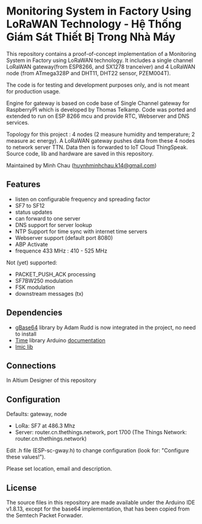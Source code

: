 Monitoring System in Factory Using LoRaWAN Technology - Hệ Thống Giám Sát Thiết Bị Trong Nhà Máy
==============================
This repository contains a proof-of-concept implementation of a Monitoring 
System in Factory using LoRaWAN technology. It includes a single channel 
LoRaWAN gateway(from ESP8266, and SX1278 tranceiver) and 4 LoRaWAN node
(from ATmega328P and DHT11, DHT22 sensor, PZEM004T).

The code is for testing and development purposes only, and is not meant 
for production usage. 

Engine for gateway is based on code base of Single Channel gateway for RaspberryPI
which is developed by Thomas Telkamp. Code was ported and extended to run
on ESP 8266 mcu and provide RTC, Webserver and DNS services.

Topology for this project : 4 nodes (2 measure humidity and temperature; 2 measure ac energy).
A LoRaWAN gateway pushes data from these 4 nodes to network server TTN. Data then is forwarded 
to IoT Cloud ThingSpeak. Source code, lib and hardware are saved in this repository.

Maintained by Minh Chau (huynhminhchau.k14@gmail.com)

Features
--------
- listen on configurable frequency and spreading factor
- SF7 to SF12
- status updates
- can forward to one server
- DNS support for server lookup
- NTP Support for time sync with internet time servers
- Webserver support (default port 8080)
- ABP Activate
- frequence 433 MHz : 410 - 525 MHz

Not (yet) supported:
- PACKET_PUSH_ACK processing
- SF7BW250 modulation
- FSK modulation
- downstream messages (tx)

Dependencies
------------

- [gBase64][1] library by Adam Rudd is now integrated in the project, no need to install
- [Time][2] library Arduino [documentation][3]
- [lmic lib][4]

Connections
-----------
In Altium Designer of this repository


Configuration
-------------

Defaults: gateway, node

- LoRa:   SF7 at 486.3 Mhz
- Server: router.cn.thethings.network, port 1700  (The Things Network: router.cn.thethings.network)

Edit .h file (ESP-sc-gway.h) to change configuration (look for: "Configure these values!").

Please set location, email and description.

License
-------
The source files in this repository are made available under the Arduino IDE
v1.8.13, except for the base64 implementation, that has been
copied from the Semtech Packet Forwader.

[1]: https://github.com/adamvr/arduino-base64
[2]: https://github.com/PaulStoffregen/Time
[3]: http://playground.arduino.cc/code/time
[4]: https://github.com/HeThongGiamSatTrongNhaMay/LuanVanTotNghiep/tree/main/lib
